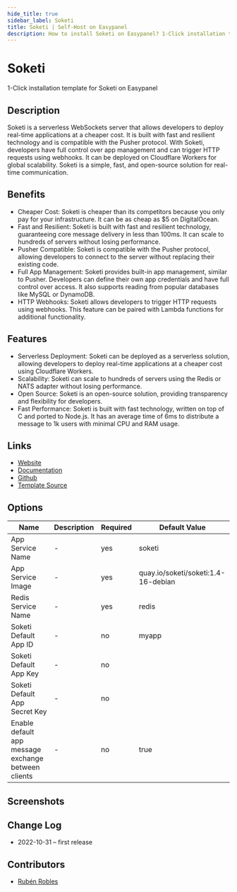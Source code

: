 ```yaml
---
hide_title: true
sidebar_label: Soketi
title: Soketi | Self-Host on Easypanel
description: How to install Soketi on Easypanel? 1-Click installation template for Soketi on Easypanel
---
```


<!-- generated -->

# Soketi

1-Click installation template for Soketi on Easypanel

## Description

Soketi is a serverless WebSockets server that allows developers to deploy real-time applications at a cheaper cost. It is built with fast and resilient technology and is compatible with the Pusher protocol. With Soketi, developers have full control over app management and can trigger HTTP requests using webhooks. It can be deployed on Cloudflare Workers for global scalability. Soketi is a simple, fast, and open-source solution for real-time communication.

## Benefits

- Cheaper Cost: Soketi is cheaper than its competitors because you only pay for your infrastructure. It can be as cheap as $5 on DigitalOcean.
- Fast and Resilient: Soketi is built with fast and resilient technology, guaranteeing core message delivery in less than 100ms. It can scale to hundreds of servers without losing performance.
- Pusher Compatible: Soketi is compatible with the Pusher protocol, allowing developers to connect to the server without replacing their existing code.
- Full App Management: Soketi provides built-in app management, similar to Pusher. Developers can define their own app credentials and have full control over access. It also supports reading from popular databases like MySQL or DynamoDB.
- HTTP Webhooks: Soketi allows developers to trigger HTTP requests using webhooks. This feature can be paired with Lambda functions for additional functionality.

## Features

- Serverless Deployment: Soketi can be deployed as a serverless solution, allowing developers to deploy real-time applications at a cheaper cost using Cloudflare Workers.
- Scalability: Soketi can scale to hundreds of servers using the Redis or NATS adapter without losing performance.
- Open Source: Soketi is an open-source solution, providing transparency and flexibility for developers.
- Fast Performance: Soketi is built with fast technology, written on top of C and ported to Node.js. It has an average time of 6ms to distribute a message to 1k users with minimal CPU and RAM usage.

## Links

- [Website](https://soketi.app/)
- [Documentation](https://docs.soketi.app/)
- [Github](https://github.com/soketi/soketi/)
- [Template Source](https://github.com/easypanel-io/templates/tree/main/templates/soketi)

## Options

Name | Description | Required | Default Value
-|-|-|-
App Service Name | - | yes | soketi
App Service Image | - | yes | quay.io/soketi/soketi:1.4-16-debian
Redis Service Name | - | yes | redis
Soketi Default App ID | - | no | myapp
Soketi Default App Key | - | no | 
Soketi Default App Secret Key | - | no | 
Enable default app message exchange between clients | - | no | true

## Screenshots


## Change Log

- 2022-10-31 – first release

## Contributors

- [Rubén Robles](https://github.com/D8vjork)

